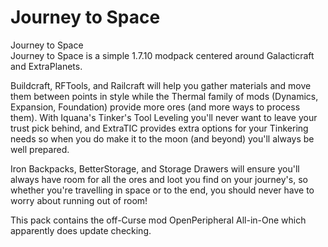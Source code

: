 # Journey to Space  
Journey to Space  
Journey to Space is a simple 1.7.10 modpack centered around Galacticraft and ExtraPlanets.  

Buildcraft, RFTools, and Railcraft will help you gather materials and move them between points in style while the Thermal family of mods (Dynamics, Expansion, Foundation) provide more ores (and more ways to process them). With Iquana's Tinker's Tool Leveling you'll never want to leave your trust pick behind, and ExtraTIC provides extra options for your Tinkering needs so when you do make it to the moon (and beyond) you'll always be well prepared.  

Iron Backpacks, BetterStorage, and Storage Drawers will ensure you'll always have room for all the ores and loot you find on your journey's, so whether you're travelling in space or to the end, you should never have to worry about running out of room!  

This pack contains the off-Curse mod OpenPeripheral All-in-One which apparently does update checking.
